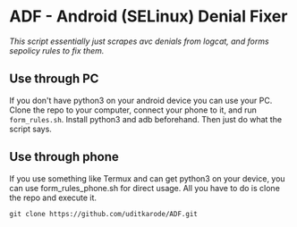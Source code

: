 # ADF - Android (SELinux) Denial Fixer 

*This script essentially just scrapes avc denials from logcat, and forms sepolicy rules to fix them.*

## Use through PC
If you don't have python3 on your android device you can use your PC. Clone the repo to your computer, connect your phone to it, and run `form_rules.sh`. Install python3 and adb beforehand. Then just do what the script says.

## Use through phone
If you use something like Termux and can get python3 on your device, you can use form_rules_phone.sh for direct usage. All you have to do is clone the repo and execute it.

`git clone https://github.com/uditkarode/ADF.git`

